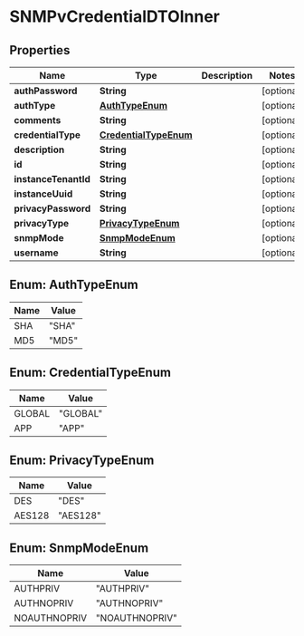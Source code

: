 
# SNMPvCredentialDTOInner

## Properties
Name | Type | Description | Notes
------------ | ------------- | ------------- | -------------
**authPassword** | **String** |  |  [optional]
**authType** | [**AuthTypeEnum**](#AuthTypeEnum) |  |  [optional]
**comments** | **String** |  |  [optional]
**credentialType** | [**CredentialTypeEnum**](#CredentialTypeEnum) |  |  [optional]
**description** | **String** |  |  [optional]
**id** | **String** |  |  [optional]
**instanceTenantId** | **String** |  |  [optional]
**instanceUuid** | **String** |  |  [optional]
**privacyPassword** | **String** |  |  [optional]
**privacyType** | [**PrivacyTypeEnum**](#PrivacyTypeEnum) |  |  [optional]
**snmpMode** | [**SnmpModeEnum**](#SnmpModeEnum) |  |  [optional]
**username** | **String** |  |  [optional]


<a name="AuthTypeEnum"></a>
## Enum: AuthTypeEnum
Name | Value
---- | -----
SHA | &quot;SHA&quot;
MD5 | &quot;MD5&quot;


<a name="CredentialTypeEnum"></a>
## Enum: CredentialTypeEnum
Name | Value
---- | -----
GLOBAL | &quot;GLOBAL&quot;
APP | &quot;APP&quot;


<a name="PrivacyTypeEnum"></a>
## Enum: PrivacyTypeEnum
Name | Value
---- | -----
DES | &quot;DES&quot;
AES128 | &quot;AES128&quot;


<a name="SnmpModeEnum"></a>
## Enum: SnmpModeEnum
Name | Value
---- | -----
AUTHPRIV | &quot;AUTHPRIV&quot;
AUTHNOPRIV | &quot;AUTHNOPRIV&quot;
NOAUTHNOPRIV | &quot;NOAUTHNOPRIV&quot;



